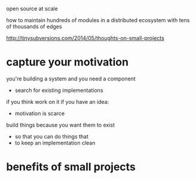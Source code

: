 open source at scale

how to maintain hundreds of modules in a distributed ecosystem with tens of
thousands of edges

http://tinysubversions.com/2014/05/thoughts-on-small-projects

# capture your motivation

you're building a system
and you need a component

* search for existing implementations

if you think 
work on it
if you have an idea:



* motivation is scarce

build things because you want them to exist

* so that you can do things that
* to keep an implementation clean

# benefits of small projects


